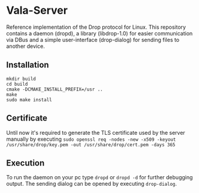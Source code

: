 # Vala-Server
Reference implementation of the Drop protocol for Linux. This repository contains a daemon (dropd), a library (libdrop-1.0) for easier communication via DBus and a simple user-interface (drop-dialog) for sending files to another device.

## Installation
```
mkdir build
cd build
cmake -DCMAKE_INSTALL_PREFIX=/usr ..
make
sudo make install
```

## Certificate
Until now it's required to generate the TLS certificate used by the server manually by executing `sudo openssl req -nodes -new -x509 -keyout /usr/share/drop/key.pem -out /usr/share/drop/cert.pem -days 365`

## Execution
To run the daemon on your pc type `dropd` or `dropd -d` for further debugging output. The sending dialog can be opened by executing `drop-dialog`.
